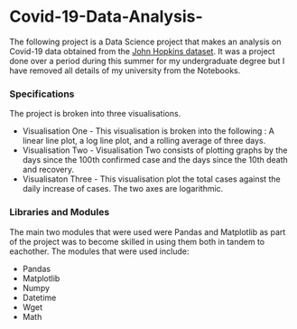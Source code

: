 # Covid-19-Data-Analysis-
The following project is a Data Science project that makes an analysis on Covid-19 data obtained from the [John Hopkins dataset](https://github.com/CSSEGISandData/COVID-19). It was a project done over a period during this summer for my undergraduate degree but I have removed all details of my university from the Notebooks. 

### Specifications 
The project is broken into three visualisations. 
* Visualisation One - This visualisation is broken into the following : A linear line plot, a log line plot, and a rolling average of three days.
* Visualisation Two - Visualisation Two consists of plotting graphs by the days since the 100th confirmed case and the days since the 10th death and recovery. 
* Visualisaton Three - This visualisation plot the total cases against the daily increase of cases. The two axes are logarithmic.

### Libraries and Modules 
The main two modules that were used were Pandas and Matplotlib as part of the project was to become skilled in using them both in tandem to eachother. The modules that were used include: 
* Pandas
* Matplotlib
* Numpy
* Datetime
* Wget
* Math
